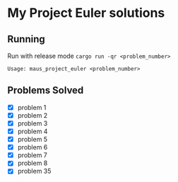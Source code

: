 # My Project Euler solutions

## Running

Run with release mode `cargo run -qr <problem_number>`

`Usage: maus_project_euler <problem_number>`

## Problems Solved
- [x] problem 1
- [x] problem 2
- [x] problem 3
- [x] problem 4
- [x] problem 5
- [x] problem 6
- [x] problem 7
- [x] problem 8
- [x] problem 35
